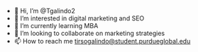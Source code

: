 - 👋 Hi, I’m @Tgalindo2
- 👀 I’m interested in digital marketing and SEO
- 🌱 I’m currently learning MBA
- 💞️ I’m looking to collaborate on marketing strategies
- 📫 How to reach me tirsogalindo@student.purdueglobal.edu

<!---
Tgalindo2/Tgalindo2 is a ✨ special ✨ repository because its `README.md` (this file) appears on your GitHub profile.
You can click the Preview link to take a look at your changes.
--->
